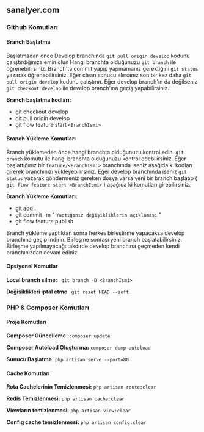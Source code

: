 ## sanalyer.com

### Github Komutları

#### Branch Başlatma

Başlatmadan önce Develop branchında ``git pull origin develop`` kodunu çalıştırdığınıza emin olun
Hangi branchta olduğunuzu ``git branch`` ile öğrenebilirsiniz. Branch'ta commit yapıp yapmamanız gerektiğini
``git status`` yazarak öğrenebilirsiniz. Eğer clean sonucu alırsanız son bir kez daha ``git pull origin develop`` 
kodunu çalıştırın. Eğer develop branch'ın da değilseniz ``git checkout develop`` ile develop branch'ına geçiş 
yapabilirsiniz.

**Branch başlatma kodları:**

* git checkout develop
* git pull origin develop
* git flow feature start ``<BranchIsmi>``

#### Branch Yükleme Komutları

Branch yüklemeden önce hangi branchta olduğunuzu kontrol edin. ``git branch`` komutu ile hangi branchta olduğunuzu
kontrol edebilirsiniz. Eğer başlattığınız bir ``feature/<BranchIsmi>`` branchında iseniz aşağıda ki kodları girerek 
branchınızı yükleyebilirsiniz. Eğer develop branchında iseniz ``git status`` yazarak göndermeniz gereken dosya varsa
yeni bir branch başlatıp ( ``git flow feature start <BranchIsmi>`` ) aşağıda ki komutları girebilirsiniz.

**Branch Yükleme Komutları:**

* git add .
* git commit -m " ``Yaptığınız değişikliklerin açıklaması`` "
* git flow feature publish

Branch yükleme yaptıktan sonra herkes birleştirme yapacaksa develop branchına geçip indirin. Birleşme sonrası yeni 
branch başlatabilirsiniz. Birleşme yapılmayacağı takdirde develop branchına geçmeden kendi branchınızdan devam ediniz.

#### Opsiyonel Komutlar

**Local branch silme:** 
`` git branch -D <BranchIsmi>``

**Değişiklikleri iptal etme** 
`` git reset HEAD --soft``

### PHP & Composer Komutları

#### Proje Komutları

**Composer Güncelleme:** 
``composer update``

**Composer Autoload Oluşturma:**
``composer dump-autoload``

**Sunucu Başlatma:**
``php artisan serve --port=80``

#### Cache Komutları

**Rota Cachelerinin Temizlenmesi:**
``php artisan route:clear``

**Redis Temizlenmesi:**
``php artisan cache:clear``

**Viewların temizlenmesi:**
``php artisan view:clear``

**Config cache temizlenmesi:**
``php artisan config:clear``